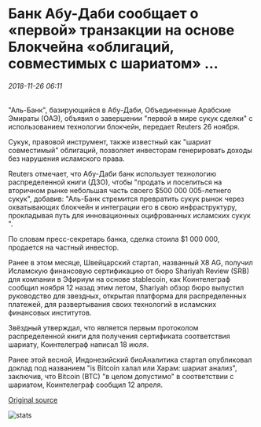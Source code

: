 # Банк Абу-Даби сообщает о «первой» транзакции на основе Блокчейна «облигаций, совместимых с шариатом» ...

###### 2018-11-26 06:11

"Аль-Банк", базирующийся в Абу-Даби, Объединенные Арабские Эмираты (ОАЭ), объявил о завершении "первой в мире сукук сделки" с использованием технологии блокчейн, передает Reuters 26 ноября.

Сукук, правовой инструмент, также известный как "шариат совместимый" облигаций, позволяет инвесторам генерировать доходы без нарушения исламского права.

Reuters отмечает, что Абу-Даби банк использует технологию распределенной книги (ДЗО), чтобы "продать и поселиться на вторичном рынке небольшая часть своего $500 000 005-летнего сукук", добавив: "Аль-Банк стремится превратить сукук рынок через охватывающих блокчейн и интеграции его в свою инфраструктуру, прокладывая путь для инновационных оцифрованных исламских сукук ".

По словам пресс-секретарь банка, сделка стоила $1 000 000, продается на частный инвестор.

Ранее в этом месяце, Швейцарский стартап, названный X8 AG, получил Исламскую финансовую сертификацию от бюро Shariyah Review (SRB) для компании в Эфириум на основе stablecoin, как Коинтелеграф сообщил ноября 12 назад этим летом, Shariyah обзор бюро выпустил руководство для звездных, открытая платформа для распределенных платежей, для развертывания своих технологий в исламских финансовых институтов.

Звёздный утверждал, что является первым протоколом распределенной книги для получения сертификата соответствия шариату, Коинтелеграф написал 18 июля.

Ранее этой весной, Индонезийский биоАналитика стартап опубликовал доклад под названием "is Bitcoin халал или Харам: шариат анализ", заключив, что Bitcoin (BTC) "в целом допустимо" в соответствии с шариатом, Коинтелеграф сообщил 12 апреля.

[Original source](https://cointelegraph.com/news/abu-dhabi-bank-reports-first-blockchain-based-transaction-of-sharia-compliant-bonds)

![stats](https://c.statcounter.com/11760860/0/a89fa40b/1/ "stats")
